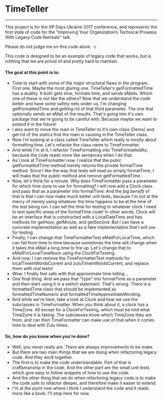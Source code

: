 # TimeTeller
------------

This project is for the XP Days Ukraine 2017 conference, and represents the first state of code for the "Improving Your Organization’s Technical Prowess With Legacy Code Retreats" talk.

Please do not judge me on this code alone. ☺ 

This code is designed to be an example of legacy code that works, but is nothing that we are proud of and pretty hard to maintain.

#### The goal at this point is to:
* Time to start with some of the major structural flaws in the program.  First one.  Maybe the most glaring one.  TimeTeller's getFormattedTime has a duality.  It both gets time, formats time, and sends eMails.  Which one of these is not like the others?  Now that we understand the code better and have some safety nets under us, I'm changing getFormattedTime and getting rid of that third parameter.  The one that optionally sends an eMail of the results.  That's going into it's own package that we're going to be careful with.  Because maybe we want to extend it in the future!
* I also want to move the main in TimeTeller to it's own class (Demo) and get rid of the statics that the main is causing in the TimeTeller class.
* Now I'm looking at a class called TimeTeller which really is mostly about formatting time.  Let's refactor the class name to TimeFormatter.
* And while I'm at it, I refactor TimeFormatting into TimeFormattedAs, because the code reads more like sentances when I do that.
* As I look at TimeFormatter now, I realize that the pubic getFormattedTime method merely returns the private formatTime method.  Since I like the way that tests will read as simply formatTime, I will make that the public method and remove getFormattedTime.
* Now, let's think for a minute.  Why does TimeFormatter pass a parameter for which time zone to use for formatting?  I will now add a Clock class and pass *that* as a parameter into formatTime.  And the *big benefit* of that is that I can now make much better unit tests, because I'm not at the mercy of merely using whatever the time happens to be at the time of the test being run.  I can set the time for testing to whatever clock I need to test specific areas of the formatTime code!  In other words, Clock will be an interface that is constructed with a LocalDateTime and has methods for getHour, getMinute, and getSecond.  But I can have a concrete implementation as well as a fake implementation that I will use for testing.
* Finally, I can change that TimeFormatterTest eMailForLocalTime, which can fail from time to time because sometimes the time will change when it takes the eMail a long time to fire up.  Let's change that to eMailForLocalTimeNoon using the ClockForTesting.
* And now, I can remove the TimeFormatterTest methods for localTimeInWordsCurrent and zuluTimeInWordsCurrent, and replace them with *real* tests!
* Wow.  I finally feel safe with that approximate time telling...
* One final thing.  And we pass that "type" into formatTime as a parameter and then start using it in a switch statement.  That's wrong.  There is a formattedTime class that should be implemented as formattedTimeNumeric and formattedTimeApproximateWording.
* And while we're here, take a look at Clock and how we use the subclasses in TimeFormatter.  When you think about it, a clock has a TimeZone.  All except for a ClockForTesting, which must be told what TimeZone it is faking.  The subclasses know which TimeZone they are from, and can then TimeFormatter can make use of that when it comes time to deal with Zulu times.

#### So, how do you know when you're done?
* Well, you never really are.  There are always improvements to be make.
* But there are two main things that we are doing when refactoring legacy code.  And they work together.
* The first is to make the code understandable.  Part of that is craftsmanship in the code.  And the other part are the small unit tests which give easy to follow snippets of how to use the code.
* And the other thing that we do when refactoring legacy code is to make the code safe to refactor deeper, and therefore make it easier to extend.
* I'm at the point now where I think I understand the code and it reads more like a book.  I'll stop here for now.
